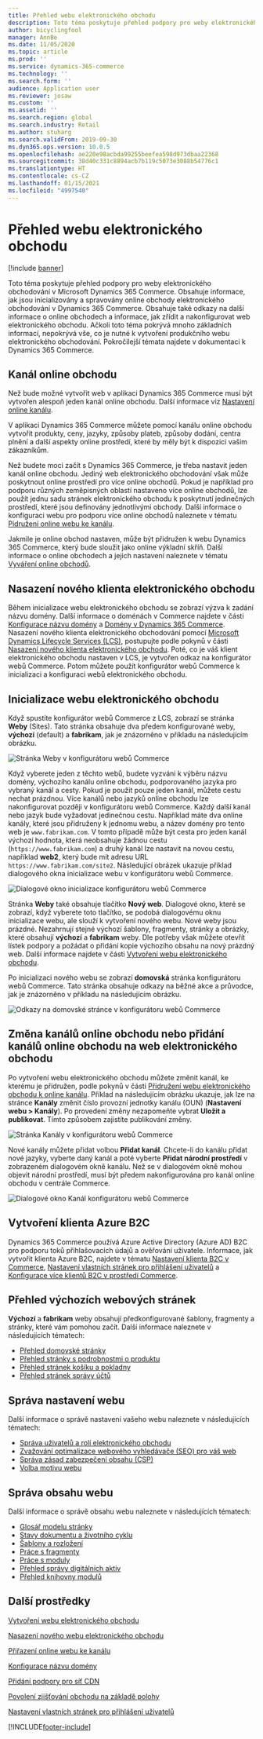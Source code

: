 ```yaml
---
title: Přehled webu elektronického obchodu
description: Toto téma poskytuje přehled podpory pro weby elektronického obchodování v Microsoft Dynamics 365 Commerce.
author: bicyclingfool
manager: AnnBe
ms.date: 11/05/2020
ms.topic: article
ms.prod: ''
ms.service: dynamics-365-commerce
ms.technology: ''
ms.search.form: ''
audience: Application user
ms.reviewer: josaw
ms.custom: ''
ms.assetid: ''
ms.search.region: global
ms.search.industry: Retail
ms.author: stuharg
ms.search.validFrom: 2019-09-30
ms.dyn365.ops.version: 10.0.5
ms.openlocfilehash: ae220e98acbda99255beefea598d973dbaa22368
ms.sourcegitcommit: 38d40c331c8894acb7b119c5073e3088b54776c1
ms.translationtype: HT
ms.contentlocale: cs-CZ
ms.lasthandoff: 01/15/2021
ms.locfileid: "4997540"
---
```

# <a name="e-commerce-site-overview"></a>Přehled webu elektronického obchodu

[!include [banner](includes/banner.md)]

Toto téma poskytuje přehled podpory pro weby elektronického obchodování v Microsoft Dynamics 365 Commerce. Obsahuje informace, jak jsou inicializovány a spravovány online obchody elektronického obchodování v Dynamics 365 Commerce. Obsahuje také odkazy na další informace o online obchodech a informace, jak zřídit a nakonfigurovat web elektronického obchodu. Ačkoli toto téma pokrývá mnoho základních informací, nepokrývá vše, co je nutné k vytvoření produkčního webu elektronického obchodování. Pokročilejší témata najdete v dokumentaci k Dynamics 365 Commerce.

## <a name="online-store-channel"></a>Kanál online obchodu

Než bude možné vytvořit web v aplikaci Dynamics 365 Commerce musí být vytvořen alespoň jeden kanál online obchodu. Další informace viz [Nastavení online kanálu](channel-setup-online.md). 

V aplikaci Dynamics 365 Commerce můžete pomocí kanálu online obchodu vytvořit produkty, ceny, jazyky, způsoby plateb, způsoby dodání, centra plnění a další aspekty online prostředí, které by měly být k dispozici vašim zákazníkům.

Než budete moci začít s Dynamics 365 Commerce, je třeba nastavit jeden kanál online obchodu. Jediný web elektronického obchodování však může poskytnout online prostředí pro více online obchodů. Pokud je například pro podporu různých zeměpisných oblastí nastaveno více online obchodů, lze použít jednu sadu stránek elektronického obchodu k poskytnutí jedinečných prostředí, které jsou definovány jednotlivými obchody. Další informace o konfiguraci webu pro podporu více online obchodů naleznete v tématu [Pidružení online webu ke kanálu](associate-site-online-store.md).

Jakmile je online obchod nastaven, může být přidružen k webu Dynamics 365 Commerce, který bude sloužit jako online výkladní skříň. Další informace o online obchodech a jejich nastavení naleznete v tématu [Vyváření online obchodů](https://docs.microsoft.com/dynamics365/unified-operations/retail/online-stores).

## <a name="deploy-a-new-e-commerce-tenant"></a>Nasazení nového klienta elektronického obchodu

Během inicializace webu elektronického obchodu se zobrazí výzva k zadání názvu domény. Další informace o doménách v Commerce najdete v části [Konfigurace názvu domény](configure-your-domain-name.md) a [Domény v Dynamics 365 Commerce](domains-commerce.md). Nasazení nového klienta elektronického obchodování pomocí [Microsoft Dynamics Lifecycle Services (LCS)](https://docs.microsoft.com/dynamics365/unified-operations/dev-itpro/lifecycle-services/lcs-user-guide), postupujte podle pokynů v části [Nasazení nového klienta elektronického obchodu](deploy-ecommerce-site.md). Poté, co je váš klient elektronického obchodu nastaven v LCS, je vytvořen odkaz na konfigurátor webů Commerce. Potom můžete použít konfigurátor webů Commerce k inicializaci a konfiguraci webů elektronického obchodu.

## <a name="initialize-your-e-commerce-site"></a>Inicializace webu elektronického obchodu

Když spustíte konfigurátor webů Commerce z LCS, zobrazí se stránka **Weby** (Sites). Tato stránka obsahuje dva předem konfigurované weby, **výchozí** (default) a **fabrikam**, jak je znázorněno v příkladu na následujícím obrázku.

![Stránka Weby v konfigurátoru webů Commerce](media/e-commerce-site-01.png)

Když vyberete jeden z těchto webů, budete vyzváni k výběru názvu domény, výchozího kanálu online obchodu, podporovaného jazyka pro vybraný kanál a cesty. Pokud je použit pouze jeden kanál, můžete cestu nechat prázdnou. Více kanálů nebo jazyků online obchodu lze nakonfigurovat později v konfigurátoru webů Commerce. Každý další kanál nebo jazyk bude vyžadovat jedinečnou cestu. Například máte dva online kanály, které jsou přidruženy k jednomu webu, a název domény pro tento web je `www.fabrikam.com`. V tomto případě může být cesta pro jeden kanál výchozí hodnota, která neobsahuje žádnou cestu (`https://www.fabrikam.com`) a druhý kanál lze nastavit na novou cestu, například **web2**, který bude mít adresu URL `https://www.fabrikam.com/site2`. Následující obrázek ukazuje příklad dialogového okna inicializace webu v konfigurátoru webů Commerce.

![Dialogové okno inicializace konfigurátoru webů Commerce](media/e-commerce-site-02.png)

Stránka **Weby** také obsahuje tlačítko **Nový web**. Dialogové okno, které se zobrazí, když vyberete toto tlačítko, se podobá dialogovému oknu inicializace webu, ale slouží k vytvoření nového webu. Nové weby jsou prázdné. Nezahrnují stejné výchozí šablony, fragmenty, stránky a obrázky, které obsahují **výchozí** a **fabrikam** weby. Dle potřeby však můžete otevřít lístek podpory a požádat o přidání kopie výchozího obsahu na nový prázdný web. Další informace najdete v části [Vytvoření webu elektronického obchodu](create-ecommerce-site.md).

Po inicializaci nového webu se zobrazí **domovská** stránka konfigurátoru webů Commerce. Tato stránka obsahuje odkazy na běžné akce a průvodce, jak je znázorněno v příkladu na následujícím obrázku.

![Odkazy na domovské stránce v konfigurátoru webů Commerce](media/e-commerce-site-03.png)

## <a name="modify-online-store-channels-or-add-online-store-channels-to-an-e-commerce-site"></a>Změna kanálů online obchodu nebo přidání kanálů online obchodu na web elektronického obchodu

Po vytvoření webu elektronického obchodu můžete změnit kanál, ke kterému je přidružen, podle pokynů v části [Přidružení webu elektronického obchodu k online kanálu](associate-site-online-store.md). Příklad na následujícím obrázku ukazuje, jak lze na stránce **Kanály** změnit číslo provozní jednotky kanálu (OUN) (**Nastavení webu \> Kanály**). Po provedení změny nezapomeňte vybrat **Uložit a publikovat**. Tímto způsobem zajistíte publikování změny.

![Stránka Kanály v konfigurátoru webů Commerce](media/e-commerce-site-04.png)

Nové kanály můžete přidat volbou **Přidat kanál**. Chcete-li do kanálu přidat nové jazyky, vyberte daný kanál a poté vyberte **Přidat národní prostředí** v zobrazeném dialogovém okně kanálu. Než se v dialogovém okně mohou objevit národní prostředí, musí být předem nakonfigurována pro kanál online obchodu v centrále Commerce.

![Dialogové okno Kanál konfigurátoru webů Commerce](media/e-commerce-site-05.png)

## <a name="set-up-an-azure-b2c-tenant"></a>Vytvoření klienta Azure B2C

Dynamics 365 Commerce používá Azure Active Directory (Azure AD) B2C pro podporu toků přihlašovacích údajů a ověřování uživatele. Informace, jak vytvořit klienta Azure B2C, najdete v tématu [Nastavení klienta B2C v Commerce](set-up-b2c-tenant.md), [Nastavení vlastních stránek pro přihlášení uživatelů](custom-pages-user-logins.md) a [Konfigurace více klientů B2C v prostředí Commerce](configure-multi-b2c-tenants.md).

## <a name="overview-of-the-default-site-pages"></a>Přehled výchozích webových stránek

**Výchozí** a **fabrikam** weby obsahují předkonfigurované šablony, fragmenty a stránky, které vám pomohou začít. Další informace naleznete v následujících tématech:

- [Přehled domovské stránky](quick-tour-home-page.md)
- [Přehled stránky s podrobnostmi o produktu](quick-tour-pdp.md)
- [Přehled stránek košíku a pokladny](quick-tour-cart-checkout.md)
- [Přehled stránek správy účtů](quick-tour-account-management.md)

## <a name="manage-site-settings"></a>Správa nastavení webu

Další informace o správě nastavení vašeho webu naleznete v následujících tématech:

- [Správa uživatelů a rolí elektronického obchodu](manage-ecommerce-users-roles.md)
- [Zvažování optimalizace webového vyhledávače (SEO) pro váš web](/search-engine-optimization-considerations.md)
- [Správa zásad zabezpečení obsahu (CSP)](manage-csp.md)
- [Volba motivu webu](select-site-theme.md)

## <a name="manage-site-content"></a>Správa obsahu webu

Další informace o správě obsahu webu naleznete v následujících tématech:

- [Glosář modelu stránky](page-elements-overview.md)
- [Stavy dokumentu a životního cyklu](document-states-overview.md)
- [Šablony a rozložení](templates-layouts-overview.md)
- [Práce s fragmenty](work-with-fragments.md)
- [Práce s moduly](work-with-modules.md)
- [Přehled správy digitálních aktiv](dam-overview.md)
- [Přehled knihovny modulů](starter-kit-overview.md)

## <a name="additional-resources"></a>Další prostředky

[Vytvoření webu elektronického obchodu](create-ecommerce-site.md)

[Nasazení nového webu elektronického obchodu](deploy-ecommerce-site.md)

[Přiřazení online webu ke kanálu](associate-site-online-store.md)

[Konfigurace názvu domény](configure-your-domain-name.md)

[Přidání podpory pro síť CDN](add-cdn-support.md)

[Povolení zjišťování obchodu na základě polohy](enable-store-detection.md)

[Nastavení vlastních stránek pro přihlášení uživatelů](custom-pages-user-logins.md)


[!INCLUDE[footer-include](../includes/footer-banner.md)]
